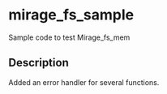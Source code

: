 # mirage\_fs\_sample
Sample code to test Mirage\_fs\_mem

## Description
Added an error handler for several functions.
